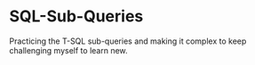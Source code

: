 # SQL-Sub-Queries
Practicing the T-SQL sub-queries and making it complex to keep challenging myself to learn new.
